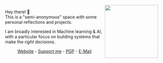 <img align="right" height="175px" src="https://github-readme-stats.vercel.app/api?username=DrWhiteNoise&hide_rank=true&include_all_commits=true&count_private=true&show_icons=true&custom_title=GitHub%20Stats&theme=dark&line_height =50&title_color=58a6ff&icon_color=58a6ff&text_color=58a6ff&bg_color=0D1117&hide_border=true"/>

Hey there! 👋  
This is a "semi-anonymous" space with some personal reflections and projects.  

I am broadly interested in Machine learning & AI, with a particular focus on building systems that make the *right* decisions. 

<p align=center><a href="https://whitenoise.dev">Website</a> - <a href="https://whitenoise.dev/support">Support me</a> - <a href="https://gist.github.com/phibr0/aaeba5aaf86b67be31e8ca81f563362e">PGP</a> - <a href="mailto:contact0@wnd.anonaddy.com">E-Mail</a></p>
